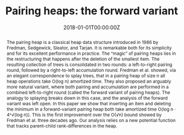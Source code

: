 ---
title: 'Pairing heaps: the forward variant'

# Authors
# If you created a profile for a user (e.g. the default `admin` user), write the username (folder name) here
# and it will be replaced with their full name and linked to their profile.
authors:
  - Dani Dorfman
  - Haim Kaplan
  - Laszlo Kozma
  - Uri Zwick

# Author notes (optional)
#author_notes:
#  - 'Equal contribution'
#  - 'Equal contribution'

date: '2018-01-01T00:00:00Z'
doi: ''

# Schedule page publish date (NOT publication's date).
publishDate: '2018-01-01T00:00:00Z'

# Publication type.
# Accepts a single type but formatted as a YAML list (for Hugo requirements).
# Enter a publication type from the CSL standard.
publication_types: ['paper-conference']

# Publication name and optional abbreviated publication name.
publication: In *MFCS*
publication_short: In *MFCS*

abstract: The pairing heap is a classical heap data structure introduced in 1986 by Fredman, Sedgewick, Sleator, and Tarjan. It is remarkable both for its simplicity and for its excellent performance in practice. The “magic” of pairing heaps lies in the restructuring that happens after the deletion of the smallest item. The resulting collection of trees is consolidated in two rounds&colon; a left-to-right pairing round, followed by a right-to-left accumulation round. Fredman et al. showed, via an elegant correspondence to splay trees, that in a pairing heap of size n all heap operations take O(log n) amortized time. They also proposed an arguably more natural variant, where both pairing and accumulation are performed in a combined left-to-right round (called the forward variant of pairing heaps). The analogy to splaying breaks down in this case, and the analysis of the forward variant was left open. In this paper we show that inserting an item and deleting the minimum in a forward-variant pairing heap both take amortized time O(log n · 4^&radic;(log n)). This is the first improvement over the O(&radic;n) bound showed by Fredman et al. three decades ago. Our analysis relies on a new potential function that tracks parent-child rank-differences in the heap.

# Summary. An optional shortened abstract.
#summary: Lorem ipsum dolor sit amet, consectetur adipiscing elit. Duis posuere tellus ac convallis placerat. Proin tincidunt magna sed ex sollicitudin condimentum.

tags: []

# Display this page in the Featured widget?
#featured: true

# Custom links (uncomment lines below)
# links:
# - name: Custom Link
#   url: http://example.org

url_pdf: ''
#url_code: 'https://github.com/wowchemy/wowchemy-hugo-themes'
#url_dataset: 'https://github.com/wowchemy/wowchemy-hugo-themes'
#url_poster: ''
#url_project: ''
#url_slides: ''
#url_source: 'https://github.com/wowchemy/wowchemy-hugo-themes'
#url_video: 'https://youtube.com'

# Featured image
# To use, add an image named `featured.jpg/png` to your page's folder.
#image:
#  caption: 'Image credit: [**Unsplash**](https://unsplash.com/photos/pLCdAaMFLTE)'
#  focal_point: ''
#  preview_only: false

# Associated Projects (optional).
#   Associate this publication with one or more of your projects.
#   Simply enter your project's folder or file name without extension.
#   E.g. `internal-project` references `content/project/internal-project/index.md`.
#   Otherwise, set `projects: []`.
projects: []
#  - example

# Slides (optional).
#   Associate this publication with Markdown slides.
#   Simply enter your slide deck's filename without extension.
#   E.g. `slides: "example"` references `content/slides/example/index.md`.
#   Otherwise, set `slides: ""`.
slides: ""
---